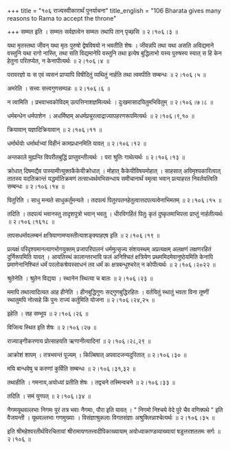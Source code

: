+++
title = "१०६ राज्यस्वीकारार्थं पुनर्याचना"
title_english = "106 Bharata gives many reasons to Rama to accept the throne"

+++
सम्मत इति । सम्मतः सर्वज्ञत्वेन सम्मतः तथापि तान् पृच्छसि  ॥  २।१०६।३  ॥   

  

यथा मृतस्तथा जीवन् यथा मृतः पुरुषो द्वेषविषयो न भवतीति शेषः । जीवन्नपि तथा यथा असति अविद्यमाने वस्तुनि यथा रागो नास्ति, तथा सति विद्यमानेपि वस्तुनि तथा इत्येष बुद्धिलाभो यस्य पुरुषस्य स्यात् स हि केन हेतुना परितप्येत, न केनापीत्यर्थः  ॥  २।१०६।४  ॥   

  

परावरज्ञो यः स एवं व्यसनं प्राप्यापि विषीदितुं व्यथितुं नार्हति तथा त्वमपीति सम्बन्धः  ॥  २।१०६।५  ॥   

  

अमरेति । सत्त्वः सत्त्वगुणसम्पन्नः  ॥  २।१०६।६  ॥   

  

न त्वामिति । प्रभवाभवकोविदम् उत्पत्तिनाशज्ञमित्यर्थः । दुःखमासादयितुमभिवितुम्  ॥  २।१०६।७।८  ॥   

  

धर्मबन्धेन धर्मपाशेन । अधर्मिष्ठम् अधर्मप्रचुरत्वाद्राज्यापहरणरूपमित्यर्थः  ॥  २।१०६।९,१०  ॥   

  

क्रियावान् यज्ञादिक्रियावान्  ॥  २।१०६।११  ॥   

  

धर्मार्थयोः धर्मार्थाभ्यां विहीनं कामप्रधानमिति यावत्  ॥  २।१०६।१२  ॥   

  

अन्तकाले मुह्यन्ति विपरीतबुद्धिं प्राप्तुवन्तीत्यर्थः । परा श्रुतिः गाथेत्यर्थः  ॥  २।१०६।१३  ॥   

  

क्रोधात् दिषमद्यैव पास्यामीत्युक्तकैकेयीक्रोधात् । मोहात् कैकेयीविषयमोहात् । साहसात् अविमृश्यकारित्वात् तातस्य यदतिक्रान्तं यद्धर्मातिक्रमणं तत्साध्वर्थमभिसन्धाय समीचानार्थं स्मृत्वा भवान् प्रत्याहरत निवर्तयत्विति सम्बन्धः  ॥  २।१०६।१४  ॥   

  

पितुरिति । साधु मन्यते साधुकर्तुंमन्यते । तदपत्यं पितुरपतनहेतुत्वात्तदपत्यत्वेनाभिमतम्  ॥  २।१०६।१५  ॥   

  

तदिति । तदपत्यं भवानस्तु तादृशपुत्रो भवान् भवतु । धीरविगर्हितं पितुः कृतं दुष्कृतमाभिपत्ता प्राप्तुं नार्हतीत्यर्थः  ॥  २।१०६।१६१८  ॥   

  

तापसधर्मावलम्बनं क्षत्रियाणामप्यस्तीत्याशङ्क्याहएष इति  ॥  २।१०६।१९  ॥   

  

प्रत्यक्षं परिदृश्यमानत्यागभोगयुक्तम् प्रजापरिपालनं धर्ममुत्सृज्य संशयस्थम् अप्रत्यक्षम् अलक्षणं लक्षणरहितं दुर्निरूपमिति यावत् । आयतिस्थं कालान्तरभावि फलं अनिश्चितं क्षत्रियेण प्रथममिदमेवानुष्ठेयमिति केनापि प्रमाणेनानिश्चितं धर्मं परलोकश्रेयस्साधनं तव धर्मं कः क्षत्रबन्धुश्चरेत् न कोपीत्यर्थः  ॥  २।१०६।२०२२  ॥   

  

श्रुतेनेति । श्रुतेन विद्यया । स्थानेन स्थित्या च बालः  ॥  २।१०६।२३  ॥   

  

ममापि तथात्वादित्यत आह हीनेति । हीनबुद्धिगुणः सद्गुणबुद्धिरहितः । वर्तयितुं स्थातुं भवता विना तूष्णीं स्थातुमपि नोत्सहे किं पुनः राज्यं कर्तुमिति योजना  ॥  २।१०६।२४,२५  ॥   

  

इहेति । सह सम्भूय  ॥  २।१०६।२६  ॥   

  

विजित्य स्थित इति शेषः  ॥  २।१०६।२७  ॥   

  

राज्याङ्गीकरणाय प्रोत्साहयति ऋणानीत्यादिनां  ॥  २।१०६।२८,२९  ॥   

  

आक्रोशं शापम् । तत्रभवन्तं पूज्यम् । किल्बिषात् अपवादजन्यदुरितात्  ॥  २।१०६।३०  ॥   

  

मयि बान्धवेषु च करुणां कुर्विति सम्बन्धः  ॥  २।१०६।३१,३२  ॥   

  

तथाहीति । गमनाय,अयोध्यां प्रतीति शेषः । तद्वचने तस्मिन्वचने  ॥  २।१०६।३३  ॥   

  

तदिति । समं युगपत्  ॥  २।१०६।३४  ॥   

  

नैगमयूथवल्लभाः निगमः पुरं तत्र भवाः नैगमाः, पौरा इति यावत् । " निगमो निश्चये वेदे पुरे चैव वणिक्पथे " इति वैजयन्ती । यूथवल्लभाः गणमुख्याः । विसंज्ञाश्रुकलाः विगतसंज्ञाः अश्रुक्लिन्नाश्चेत्यर्थः  ॥  २।१०६।३५  ॥   

  

इति श्रीमहेश्वरतीर्थविरचितायां श्रीरामायणतत्त्वदीपिकाख्यायाम् अयोध्याकाण्डव्याख्यायां षडुत्तरशततमः सर्गः  ॥  २।१०६  ॥   

  

  

